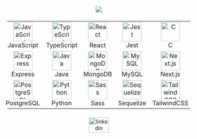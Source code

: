 <div align="center">
  <img src="https://profile-counter.glitch.me/Jasmit22/count.svg?"  />
</div>

###

<div align="center">
  <table style="border: none; border-radius: 15px; overflow: hidden;">
  <tbody>
    <tr>
      <td align="center" style="border: none;">
        <img src="https://cdn.jsdelivr.net/gh/devicons/devicon/icons/javascript/javascript-original.svg" alt="JavaScript" width="50" height="50"/><br>JavaScript
      </td>
      <td align="center" style="border: none;">
        <img src="https://cdn.jsdelivr.net/gh/devicons/devicon/icons/typescript/typescript-original.svg" alt="TypeScript" width="50" height="50"/><br>TypeScript
      </td>
      <td align="center" style="border: none;">
        <img src="https://cdn.jsdelivr.net/gh/devicons/devicon/icons/react/react-original.svg" alt="React" width="50" height="50"/><br>React
      </td>
      <td align="center" style="border: none;">
        <img src="https://cdn.jsdelivr.net/gh/devicons/devicon/icons/jest/jest-plain.svg" alt="Jest" width="50" height="50"/><br>Jest
      </td>
      <td align="center" style="border: none;">
        <img src="https://cdn.jsdelivr.net/gh/devicons/devicon/icons/c/c-original.svg" alt="C" width="50" height="50"/><br>C
      </td>
      <td align="center" style="border: none;">
        <img src="https://cdn.jsdelivr.net/gh/devicons/devicon/icons/d3js/d3js-original.svg" alt="D3.js" width="50" height="50"/><br>D3.js
      </td>
    </tr>
    <tr>
      <td align="center" style="border: none;">
        <img src="https://cdn.jsdelivr.net/gh/devicons/devicon/icons/express/express-original.svg" alt="Express" width="50" height="50"/><br>Express
      </td>
      <td align="center" style="border: none;">
        <img src="https://cdn.jsdelivr.net/gh/devicons/devicon/icons/java/java-original.svg" alt="Java" width="50" height="50"/><br>Java
      </td>
      <td align="center" style="border: none;">
        <img src="https://cdn.jsdelivr.net/gh/devicons/devicon/icons/mongodb/mongodb-original.svg" alt="MongoDB" width="50" height="50"/><br>MongoDB
      </td>
      <td align="center" style="border: none;">
        <img src="https://cdn.jsdelivr.net/gh/devicons/devicon/icons/mysql/mysql-original.svg" alt="MySQL" width="50" height="50"/><br>MySQL
      </td>
      <td align="center" style="border: none;">
        <img src="https://cdn.jsdelivr.net/gh/devicons/devicon/icons/nextjs/nextjs-original.svg" alt="Next.js" width="50" height="50"/><br>Next.js
      </td>
      <td align="center" style="border: none;">
        <img src="https://cdn.jsdelivr.net/gh/devicons/devicon/icons/nodejs/nodejs-original.svg" alt="Node.js" width="50" height="50"/><br>Node.js
      </td>
    </tr>
    <tr>
      <td align="center" style="border: none;">
        <img src="https://cdn.jsdelivr.net/gh/devicons/devicon/icons/postgresql/postgresql-original.svg" alt="PostgreSQL" width="50" height="50"/><br>PostgreSQL
      </td>
      <td align="center" style="border: none;">
        <img src="https://cdn.jsdelivr.net/gh/devicons/devicon/icons/python/python-original.svg" alt="Python" width="50" height="50"/><br>Python
      </td>
      <td align="center" style="border: none;">
        <img src="https://cdn.jsdelivr.net/gh/devicons/devicon/icons/sass/sass-original.svg" alt="Sass" width="50" height="50"/><br>Sass
      </td>
      <td align="center" style="border: none;">
        <img src="https://cdn.jsdelivr.net/gh/devicons/devicon/icons/sequelize/sequelize-original.svg" alt="Sequelize" width="50" height="50"/><br>Sequelize
      </td>
      <td align="center" style="border: none;">
        <img src="https://cdn.jsdelivr.net/gh/devicons/devicon/icons/tailwindcss/tailwindcss-original-wordmark.svg" alt="TailwindCSS" width="50" height="50"/><br>TailwindCSS
      </td>
      <td align="center" style="border: none;">
        <img src="https://cdn.jsdelivr.net/gh/devicons/devicon/icons/r/r-original.svg" alt="R" width="50" height="50"/><br>R
      </td>
    </tr>
  </tbody>
 </table>
</div>

###

<div align="center">
  <a href="https://www.linkedin.com/in/jasmit/" target="_blank">
    <img src="https://raw.githubusercontent.com/maurodesouza/profile-readme-generator/master/src/assets/icons/social/linkedin/default.svg" width="52" height="40" alt="linkedin logo"  />
  </a>
</div>

###

###
